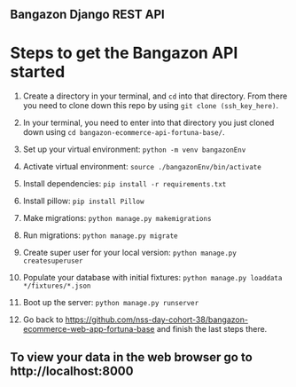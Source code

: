 ## Bangazon Django REST API 

# Steps to get the Bangazon API started

1. Create a directory in your terminal, and `cd` into that directory. From there you need to clone down this repo by using `git clone (ssh_key_here)`. 

1. In your terminal, you need to enter into that directory you just cloned down using `cd bangazon-ecommerce-api-fortuna-base/`.

1. Set up your virtual environment:
    `python -m venv bangazonEnv`

1. Activate virtual environment:
    `source ./bangazonEnv/bin/activate`

1. Install dependencies:
    `pip install -r requirements.txt`

1. Install pillow:
    `pip install Pillow`

1. Make migrations:
    `python manage.py makemigrations`

1. Run migrations:
    `python manage.py migrate`

1. Create super user for your local version:
    `python manage.py createsuperuser`

1. Populate your database with initial fixtures:
    `python manage.py loaddata */fixtures/*.json`

1. Boot up the server: 
    `python manage.py runserver`

1. Go back to https://github.com/nss-day-cohort-38/bangazon-ecommerce-web-app-fortuna-base and finish the last steps there.

## To view your data in the web browser go to http://localhost:8000
